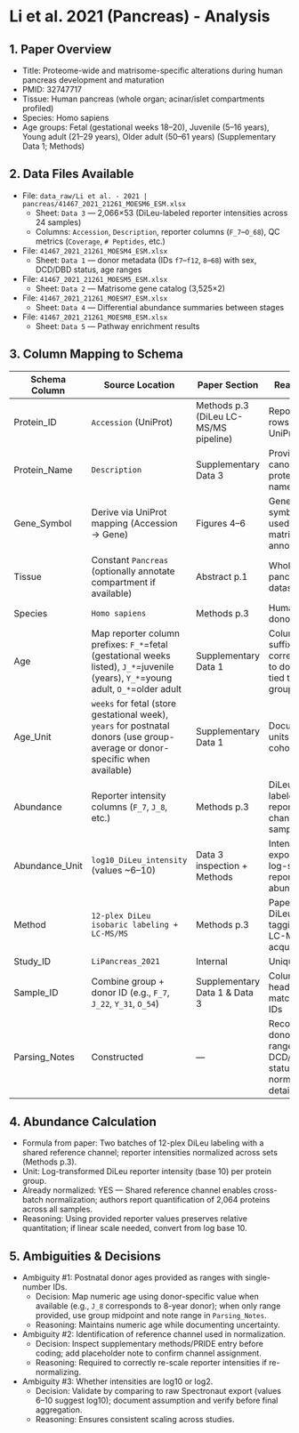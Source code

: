 # Li et al. 2021 (Pancreas) - Analysis

## 1. Paper Overview
- Title: Proteome-wide and matrisome-specific alterations during human pancreas development and maturation
- PMID: 32747717
- Tissue: Human pancreas (whole organ; acinar/islet compartments profiled)
- Species: Homo sapiens
- Age groups: Fetal (gestational weeks 18–20), Juvenile (5–16 years), Young adult (21–29 years), Older adult (50–61 years) (Supplementary Data 1; Methods)

## 2. Data Files Available
- File: `data_raw/Li et al. - 2021 | pancreas/41467_2021_21261_MOESM6_ESM.xlsx`
  - Sheet: `Data 3` — 2,066×53 (DiLeu-labeled reporter intensities across 24 samples)
  - Columns: `Accession`, `Description`, reporter columns (`F_7`–`O_68`), QC metrics (`Coverage`, `# Peptides`, etc.)
- File: `41467_2021_21261_MOESM4_ESM.xlsx`
  - Sheet: `Data 1` — donor metadata (IDs `f7`–`f12`, `8`–`68`) with sex, DCD/DBD status, age ranges
- File: `41467_2021_21261_MOESM5_ESM.xlsx`
  - Sheet: `Data 2` — Matrisome gene catalog (3,525×2)
- File: `41467_2021_21261_MOESM7_ESM.xlsx`
  - Sheet: `Data 4` — Differential abundance summaries between stages
- File: `41467_2021_21261_MOESM8_ESM.xlsx`
  - Sheet: `Data 5` — Pathway enrichment results

## 3. Column Mapping to Schema
| Schema Column | Source Location | Paper Section | Reasoning |
|---------------|----------------|---------------|-----------|
| Protein_ID | `Accession` (UniProt) | Methods p.3 (DiLeu LC-MS/MS pipeline) | Reporter rows tied to UniProt IDs |
| Protein_Name | `Description` | Supplementary Data 3 | Provides canonical protein names |
| Gene_Symbol | Derive via UniProt mapping (Accession → Gene) | Figures 4–6 | Gene symbols used for matrisome annotation |
| Tissue | Constant `Pancreas` (optionally annotate compartment if available) | Abstract p.1 | Whole pancreas datasets |
| Species | `Homo sapiens` | Methods p.3 | Human donors |
| Age | Map reporter column prefixes: `F_*`=fetal (gestational weeks listed), `J_*`=juvenile (years), `Y_*`=young adult, `O_*`=older adult | Supplementary Data 1 | Column suffix corresponds to donor ID tied to age group |
| Age_Unit | `weeks` for fetal (store gestational week), `years` for postnatal donors (use group-average or donor-specific when available) | Supplementary Data 1 | Documented units per cohort |
| Abundance | Reporter intensity columns (`F_7`, `J_8`, etc.) | Methods p.3 | DiLeu-labeled reporter channels per sample |
| Abundance_Unit | `log10_DiLeu_intensity` (values ~6–10) | Data 3 inspection + Methods | Intensities exported as log-scaled reporter abundances |
| Method | `12-plex DiLeu isobaric labeling + LC-MS/MS` | Methods p.3 | Paper details DiLeu tagging and LC-MS/MS acquisition |
| Study_ID | `LiPancreas_2021` | Internal | Unique key |
| Sample_ID | Combine group + donor ID (e.g., `F_7`, `J_22`, `Y_31`, `O_54`) | Supplementary Data 1 & Data 3 | Column headers match donor IDs |
| Parsing_Notes | Constructed | — | Record donor age ranges, DCD/DBD status, normalization details |

## 4. Abundance Calculation
- Formula from paper: Two batches of 12-plex DiLeu labeling with a shared reference channel; reporter intensities normalized across sets (Methods p.3).
- Unit: Log-transformed DiLeu reporter intensity (base 10) per protein group.
- Already normalized: YES — Shared reference channel enables cross-batch normalization; authors report quantification of 2,064 proteins across all samples.
- Reasoning: Using provided reporter values preserves relative quantitation; if linear scale needed, convert from log base 10.

## 5. Ambiguities & Decisions
- Ambiguity #1: Postnatal donor ages provided as ranges with single-number IDs.
  - Decision: Map numeric age using donor-specific value when available (e.g., `J_8` corresponds to 8-year donor); when only range provided, use group midpoint and note range in `Parsing_Notes`.
  - Reasoning: Maintains numeric age while documenting uncertainty.
- Ambiguity #2: Identification of reference channel used in normalization.
  - Decision: Inspect supplementary methods/PRIDE entry before coding; add placeholder note to confirm channel assignment.
  - Reasoning: Required to correctly re-scale reporter intensities if re-normalizing.
- Ambiguity #3: Whether intensities are log10 or log2.
  - Decision: Validate by comparing to raw Spectronaut export (values 6–10 suggest log10); document assumption and verify before final aggregation.
  - Reasoning: Ensures consistent scaling across studies.
